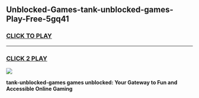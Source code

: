 
## Unblocked-Games-tank-unblocked-games-Play-Free-5gq41
<h3>
<a href="https://premium76.site?title=tank-unblocked-games&ref=12A">CLICK TO PLAY</a></h3>
<hr>

<h3>
<a href="https://premium76.site?title=tank-unblocked-games&ref=12A">CLICK 2 PLAY</a>
  
</h3>

<a href="https://premium76.site?title=tank-unblocked-games&ref=12A"><img src="https://clearcache.store/games.png"></a>


**tank-unblocked-games games unblocked: Your Gateway to Fun and Accessible Online Gaming**
